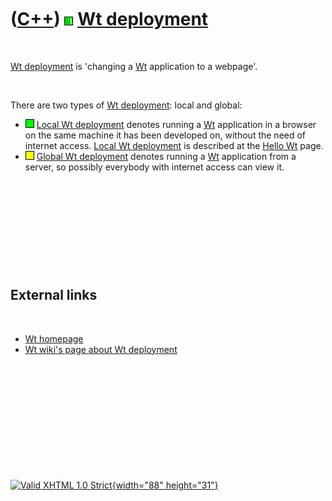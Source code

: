 



 

 

 

 

 

([C++](Cpp.htm)) ![Wt](PicWt.png) [Wt deployment](CppWtDeploy.htm)
==================================================================

 

[Wt deployment](CppWtDeploy.htm) is 'changing a [Wt](CppWt.htm)
application to a webpage'.

 

There are two types of [Wt deployment](CppWtDeploy.htm): local and
global:

-   ![OKAY](PicGreen.png) [Local Wt deployment](CppWtDeployLocal.htm)
    denotes running a [Wt](CppWt.htm) application in a browser on the
    same machine it has been developed on, without the need of internet
    access. [Local Wt deployment](CppWtDeployLocal.htm) is described at
    the [Hello Wt](CppHelloWt.htm) page.
-   ![?OKAY](PicYellow.png) [Global Wt
    deployment](CppWtDeployGlobal.htm) denotes running a [Wt](CppWt.htm)
    application from a server, so possibly everybody with internet
    access can view it.

 

 

 

 

 

External links
--------------

 

-   [Wt homepage](http://www.webtoolkit.eu/wt)
-   [Wt wiki's page about Wt
    deployment](http://redmine.webtoolkit.eu/projects/wt/wiki/Wt_Deployment)

 

 

 

 

 





 

[![Valid XHTML 1.0 Strict](valid-xhtml10.png){width="88"
height="31"}](http://validator.w3.org/check?uri=referer)
